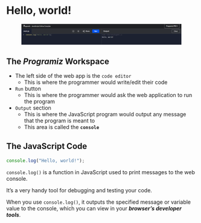 # Hello, world!

<figure><img src="../../.gitbook/assets/image (1) (1) (1) (1) (1).png" alt=""><figcaption></figcaption></figure>

## The _Programiz_ Workspace

* The left side of the web app is the `code editor`
  * This is where the programmer would write/edit their code
* `Run` button
  * This is where the programmer would ask the web application to run the program
* `Output` section
  * This is where the JavaScript program would output any message that the program is meant to
  * This area is called the **`console`**

## The JavaScript Code

```javascript
console.log("Hello, world!");
```

`console.log()` is a function in JavaScript used to print messages to the web console.

It’s a very handy tool for debugging and testing your code.&#x20;

When you use `console.log()`, it outputs the specified message or variable value to the console, which you can view in your _**browser’s developer tools**_.
